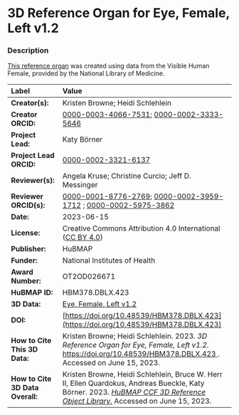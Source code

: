 # 3D Reference Organ for Eye, Female, Left v1.2

### Description
[This reference organ](https://humanatlas.io/3d-reference-library) was created using data from the Visible Human Female, provided by the National Library of Medicine.

| Label | Value |
| :------------- |:-------------|
| **Creator(s):** | Kristen Browne; Heidi Schlehlein |
| **Creator ORCID:** | [0000-0003-4066-7531](https://orcid.org/0000-0003-4066-7531); [0000-0002-3333-5646](https://orcid.org/0000-0002-3333-5646)|
| **Project Lead:** | Katy B&ouml;rner |
| **Project Lead ORCID:** | [0000-0002-3321-6137](https://orcid.org/0000-0002-3321-6137) |
| **Reviewer(s):** | Angela Kruse; Christine Curcio; Jeff D. Messinger |
| **Reviewer ORCID(s):** |[0000-0001-8776-2769](https://orcid.org/0000-0001-8776-2769); [0000-0002-3959-1712](https://orcid.org/0000-0002-3959-1712) ; [0000-0002-5975-3862](https://orcid.org/0000-0002-5975-3862)|
| **Date:** | 2023-06-15 |
| **License:** | Creative Commons Attribution 4.0 International ([CC BY 4.0](https://creativecommons.org/licenses/by/4.0/)) |
| **Publisher:** | HuBMAP |
| **Funder:** | National Institutes of Health |
| **Award Number:** | OT2OD026671 |
| **HuBMAP ID:** | HBM378.DBLX.423 |
| **3D Data:** | [Eye, Female, Left v1.2](https://hubmapconsortium.github.io/ccf-releases/v1.4/models/3d-vh-f-eye-l.glb) |
| **DOI:** | [https://doi.org/10.48539/HBM378.DBLX.423](https://doi.org/10.48539/HBM378.DBLX.423) |
| **How to Cite This 3D Data:** | Kristen Browne; Heidi Schlehlein. 2023. *3D Reference Organ for Eye, Female, Left v1.2.* [https://doi.org/10.48539/HBM378.DBLX.423 ](https://doi.org/10.48539/HBM378.DBLX.423). Accessed on June 15, 2023.|
| **How to Cite 3D Data Overall:** | Kristen Browne, Heidi Schlehlein, Bruce W. Herr II, Ellen Quardokus, Andreas Bueckle, Katy B&ouml;rner. 2023. [*HuBMAP CCF 3D Reference Object Library*.](https://humanatlas.io/3d-reference-library) Accessed on June 15, 2023. |
